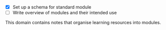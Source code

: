 

- [x] Set up a schema for standard module
- [ ] Write overview of modules and their intended use

This domain contains notes that organise learning resources into modules.
